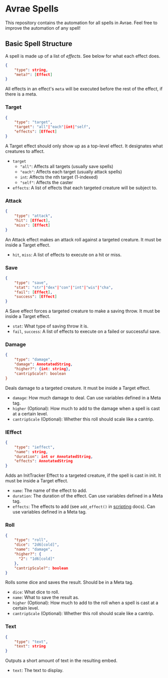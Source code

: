 # Avrae Spells
This repository contains the automation for all spells in Avrae.
Feel free to improve the automation of any spell!

## Basic Spell Structure
A spell is made up of a list of *effects*.
See below for what each effect does.
```json
{
    "type": string,
    "meta?": [Effect]
}
```
All effects in an effect's `meta` will be executed before the
rest of the effect, if there is a meta.

### Target
```json
{
    "type": "target",
    "target": "all"|"each"|int|"self",
    "effects": [Effect]
}
```
A Target effect should only show up as a top-level effect.
It designates what creatures to affect.
- `target`
    - `"all"`: Affects all targets (usually save spells)
    - `"each"`: Affects each target (usually attack spells)
    - `int`: Affects the nth target (1-indexed)
    - `"self"`: Affects the caster
- `effects`: A list of effects that each targeted creature will be subject to.

### Attack
```json
{
    "type": "attack",
    "hit": [Effect],
    "miss": [Effect]
}
```
An Attack effect makes an attack roll against a targeted creature.
It must be inside a Target effect.
- `hit`, `miss`: A list of effects to execute on a hit or miss.

### Save
```json
{
    "type": "save",
    "stat": "str"|"dex"|"con"|"int"|"wis"|"cha",
    "fail": [Effect],
    "success": [Effect]
}
```
A Save effect forces a targeted creature to make a saving throw.
It must be inside a Target effect.
- `stat`: What type of saving throw it is.
- `fail`, `success`: A list of effects to execute on a failed or successful save.

### Damage
```json
{
    "type": "damage",
    "damage": AnnotatedString,
    "higher?": {int: string},
    "cantripScale?: boolean
}
```
Deals damage to a targeted creature. It must be inside a Target effect.
- `damage`: How much damage to deal. Can use variables defined in a Meta tag.
- `higher` (Optional): How much to add to the damage when a spell is cast at a certain level.
- `cantripScale` (Optional): Whether this roll should scale like a cantrip.

### IEffect
```json
{
    "type": "ieffect",
    "name": string,
    "duration": int or AnnotatedString,
    "effects": AnnotatedString
}
```
Adds an InitTracker Effect to a targeted creature, if the spell is cast in init.
It must be inside a Target effect.
- `name`: The name of the effect to add.
- `duration`: The duration of the effect. Can use variables defined in a Meta tag.
- `effects`: The effects to add (see `add_effect()` in [scripting](https://avrae.io/cheatsheets/aliasing) docs). Can use variables defined in a Meta tag.

### Roll
```json
{
    "type": "roll",
    "dice": "2d6[cold]",
    "name": "damage",
    "higher?": {
      "2": "1d6[cold]"
    },
    "cantripScale?": boolean
}
```
Rolls some dice and saves the result. Should be in a Meta tag.
- `dice`: What dice to roll.
- `name`: What to save the result as.
- `higher` (Optional): How much to add to the roll when a spell is cast at a certain level.
- `cantripScale` (Optional): Whether this roll should scale like a cantrip.

### Text
```json
{
    "type": "text",
    "text": string
}
```
Outputs a short amount of text in the resulting embed.
- `text`: The text to display.
